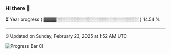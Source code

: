 ### Hi there 👋

⏳ Year progress { ▓▓▓▓░░░░░░░░░░░░░░░░░░░░░░░░░░ } 14.54 %

---

⏰ Updated on Sunday, February 23, 2025 at 1:52 AM UTC

![Progress Bar CI](https://github.com/arthurbuhl/arthurbuhl/workflows/Progress%20Bar%20CI/badge.svg)
